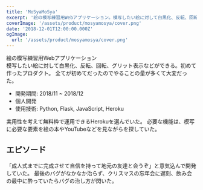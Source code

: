 ```yaml
---
title: 'MoSyaMoSya'
excerpt: '絵の模写練習用Webアプリケーション。模写したい絵に対して白黒化、反転、回転、グリット表示などができる。初めて作ったプロダクト。'
coverImage: '/assets/product/mosyamosya/cover.png'
date: '2018-12-01T12:00:00.000Z'
ogImage:
  url: '/assets/product/mosyamosya/cover.png'
---
```


絵の模写練習用Webアプリケーション  
模写したい絵に対して白黒化、反転、回転、グリット表示などができる。初めて作ったプロダクト。
全てが初めてだったのでやることの量が多くて大変だった。

- 開発期間: 2018/11 ~ 2018/12
- 個人開発
- 使用技術: Python, Flask, JavaScript, Heroku

実用性を考えて無料枠で運用できるHerokuを選んでいた。
必要な機能は、模写に必要な要素を絵の本やYouTubeなどを見ながらを探していた。

## エピソード

「成人式までに完成させて自信を持って地元の友達と会うぞ」と意気込んで開発していた。
最後のバグがなかなか治らず、クリスマスの忘年会に遅刻、飲み会の最中に酔っていたらバグの治し方が閃いた。